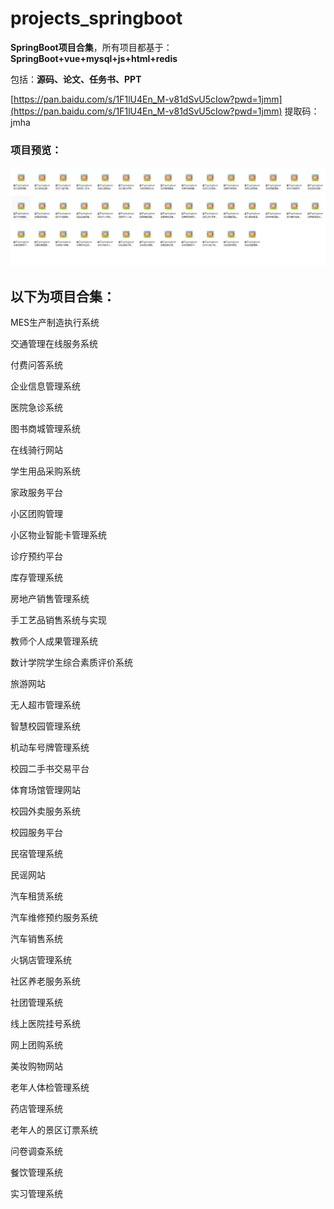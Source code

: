 # projects_springboot
**SpringBoot项目合集**，所有项目都基于：**SpringBoot+vue+mysql+js+html+redis**

包括：**源码、论文、任务书、PPT**

 [https://pan.baidu.com/s/1F1lU4En_M-v81dSvU5cIow?pwd=1jmm](https://pan.baidu.com/s/1F1lU4En_M-v81dSvU5cIow?pwd=1jmm)    提取码：jmha

### 项目预览：

![](./images/1.jpg)

## 以下为项目合集：

MES生产制造执行系统

交通管理在线服务系统

付费问答系统

企业信息管理系统

医院急诊系统

图书商城管理系统

在线骑行网站

学生用品采购系统

家政服务平台

小区团购管理

小区物业智能卡管理系统

诊疗预约平台

库存管理系统

房地产销售管理系统

手工艺品销售系统与实现

教师个人成果管理系统

数计学院学生综合素质评价系统

旅游网站

无人超市管理系统

智慧校园管理系统

机动车号牌管理系统

校园二手书交易平台

体育场馆管理网站

校园外卖服务系统

校园服务平台

民宿管理系统

民谣网站

汽车租赁系统

汽车维修预约服务系统

汽车销售系统

火锅店管理系统

社区养老服务系统

社团管理系统

线上医院挂号系统

网上团购系统

美妆购物网站

老年人体检管理系统

药店管理系统

老年人的景区订票系统

问卷调查系统

餐饮管理系统

实习管理系统